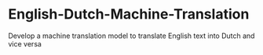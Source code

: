 # English-Dutch-Machine-Translation
Develop a machine translation model to translate English text into Dutch and vice versa
